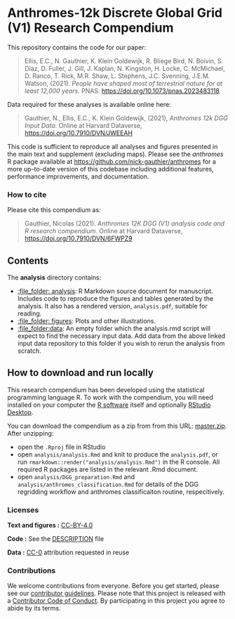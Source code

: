 
<!-- README.md is generated from README.Rmd. Please edit that file -->

# Anthromes-12k Discrete Global Grid (V1) Research Compendium

This repository contains the code for our paper:

> Ellis, E.C., N. Gauthier, K. Klein Goldewijk, R. Bliege Bird, N. Boivin, S. Diaz, D. Fuller, J. Gill, J. Kaplan, N. Kingston, H. Locke, C. McMichael, D. Ranco, T. Rick, M.R. Shaw, L. Stephens, J.C. Svenning, J.E.M. Watson, (2021). *People have shaped most of terrestrial nature for at least 12,000 years*. PNAS.
> <https://doi.org/10.1073/pnas.2023483118>

Data required for these analyses is available online here:

> Gauthier, N., Ellis, E.C., K. Klein Goldewijk, (2021), *Anthromes 12k DGG Input Data*. Online at Harvard Dataverse,
> <https://doi.org/10.7910/DVN/JWEEAH>

This code is sufficient to reproduce all analyses and figures presented in the main text and supplement (excluding maps).
Please see the *anthromes* R package available at <https://github.com/nick-gauthier/anthromes> for a more up-to-date version of this codebase including additional features, performance improvements,
and documentation.

### How to cite

Please cite this compendium as:

> Gauthier, Nicolas (2021). *Anthromes 12K DGG (V1) analysis code and R research compendium*. Online at Harvard Dataverse, 
> <https://doi.org/10.7910/DVN/6FWPZ9>

## Contents

The **analysis** directory contains:

  - [:file\_folder: analysis](/analysis/): R Markdown source document
    for manuscript. Includes code to reproduce the figures and tables
    generated by the analysis. It also has a rendered version,
    `analysis.pdf`, suitable for reading.
  - [:file\_folder: figures](/analysis/figures): Plots and other
    illustrations.
  - [:file\_folder:data](/analysis/data): An empty folder which the 
  analysis.rmd script will expect to find the necessary input data. Add data from
  the above linked input data repository to this folder if you wish to rerun the 
  analysis from scratch.

## How to download and run locally

This research compendium has been developed using the statistical
programming language R. To work with the compendium, you will need
installed on your computer the [R
software](https://cloud.r-project.org/) itself and optionally [RStudio
Desktop](https://rstudio.com/products/rstudio/download/).

You can download the compendium as a zip from from this URL:
[master.zip](/archive/master.zip). After unzipping: 

  - open the `.Rproj` file in RStudio 
  - open `analysis/analysis.Rmd` and knit to produce the `analysis.pdf`, or run
`rmarkdown::render("analysis/analysis.Rmd")` in the R console. All required R
packages are listed in the relevant .Rmd document.
  - open `analysis/DGG_preparation.Rmd` and `analysis/anthromes_classification.Rmd`
  for details of the DGG regridding workflow and anthromes classificaiton routine,
  respecitively.

### Licenses

**Text and figures :**
[CC-BY-4.0](http://creativecommons.org/licenses/by/4.0/)

**Code :** See the [DESCRIPTION](DESCRIPTION) file

**Data :** [CC-0](http://creativecommons.org/publicdomain/zero/1.0/)
attribution requested in reuse

### Contributions

We welcome contributions from everyone. Before you get started, please
see our [contributor guidelines](CONTRIBUTING.md). Please note that this
project is released with a [Contributor Code of Conduct](CONDUCT.md). By
participating in this project you agree to abide by its terms.
